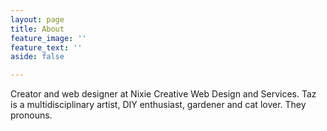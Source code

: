 ```yaml
---
layout: page
title: About
feature_image: ''
feature_text: ''
aside: false

---
```

Creator and web designer at Nixie Creative Web Design and Services. Taz is a multidisciplinary artist, DIY enthusiast, gardener and cat lover. They pronouns.